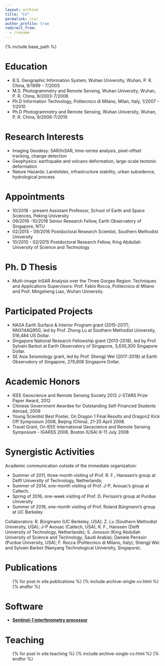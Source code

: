 ```yaml
---
layout: archive
title: "CV"
permalink: /cv/
author_profile: true
redirect_from:
  - /resume
---
```


{% include base_path %}

Education
======
* B.S. Geographic Information System, Wuhan University, Wuhan, P. R. China, 9/1999 - 7/2003
* M.S. Photogrammetry and Remote Sensing, Wuhan University, Wuhan, P. R. China, 9/2003-7/2006
* Ph.D Information Technology, Politecnico di Milano, Milan, Italy, 1/2007 - 1/2010
* Ph.D Photogrammetry and Remote Sensing, Wuhan University, Wuhan, P. R. China, 9/2006-7/2010 

Research Interests
======
*	Imaging Geodesy: SAR/InSAR, time-series analysis, pixel-offset tracking, change detection 
* Geophysics: earthquake and volcano deformation, large-scale tectonic deformation
* Nature Hazards: Landslides, infrastructure stability, urban subsidence, hydrological process

Appointments
======
* 10/2018 - present    Assistant Professor, School of Earth and Space Sciences, Peking University
*	09/2016 -10/2018	Senior Research Fellow, Earth Observatory of Singapore, NTU
*	02/2015 - 09/2016	Postdoctoral Research Scientist, Southern Methodist University
*	10/2010 - 02/2015	Postdoctoral Research Fellow, King Abdullah University of Science and Technology

Ph. D Thesis
======
* Multi-image InSAR Analysis over the Three Gorges Region: Techniques and Applications
Supervisors: Prof. Fabio Rocca, Politecnico di Milano and Prof. Mingsheng Liao, Wuhan University.

Participated Projects
======
* NASA Earth Surface & Interior Program grant (2015-2017), NNX14AQ95G, led by Prof. Zhong Lu at Southern Methodist University, 519,484 US Dollar.
*	Singapore National Research Fellowship grant (2013-2018), led by Prof. Sylvain Barbot at Earth Observatory of Singapore, 3,630,300 Singapore Dollar. 
*	SE Asia Seismology grant, led by Prof. Shengji Wei (2017-2018) at Earth Observatory of Singapore, 278,806 Singapore Dollar.

Academic Honors
======
*	IEEE Geoscience and Remote Sensing Society 2012 J-STARS Prize Paper Award, 2012
*	Chinese Government Awardee for Outstanding Self-Financed Students Abroad, 2009
*	Young Scientist Best Poster, On Dragon 1 Final Results and Dragon2 Kick Off Symposium 2008, Beijing (China), 21-25 April 2008.
*	Travel Grant, On IEEE International Geoscience and Remote Sensing Symposium - IGARSS 2008, Boston (USA) 6-11 July 2008

Synergistic Activities
======
Academic communication outside of the immediate organization: 
*	Summer of 2011, three-month visiting of Prof. R. F., Hanssen’s group at Delft University of Technology, Netherlands; 
*	Summer of 2014, one-month visiting of Prof. J-P, Avouac’s group at Caltech. 
*	Spring of 2016, one-week visiting of Prof. D. Perissin’s group at Purdue University
*	Summer of 2016, one-month visiting of Prof. Roland Bürgmann’s group at UC Berkeley 

Collaborators: R. Bürgmann (UC Berkeley, USA); Z. Lu (Southern Methodist University, USA); J-P Avouac (Caltech, USA); R. F., Hanssen (Delft University of Technology, Netherlands); S. Jonsson (King Abdullah University of Science and Technology, Saudi Arabia); Daniele Perissin (Purdue University, USA); F. Rocca (Politecnico di Milano, Italy); Shengji Wei and Sylvain Barbot (Nanyang Technological University, Singapore).

Publications
======
  <ul>{% for post in site.publications %}
    {% include archive-single-cv.html %}
  {% endfor %}</ul>
  
Software
======


* **[Sentinel-1 interferometry processor](/software)**  


  
Teaching
======
  <ul>{% for post in site.teaching %}
    {% include archive-single-cv.html %}
  {% endfor %}</ul>
  
